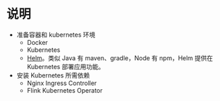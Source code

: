 # 说明

* 准备容器和 kubernetes 环境
  * Docker
  * Kubernetes
  * [Helm](https://helm.sh/)。类似 Java 有 maven、gradle，Node 有 npm，Helm 提供在 Kubernetes 部署应用功能。
* 安装 Kubernetes 所需依赖
  * Nginx Ingress Controller
  * Flink Kubernetes Operator

